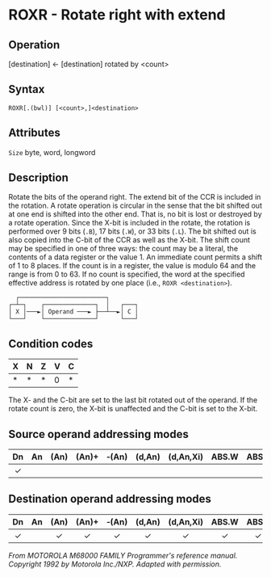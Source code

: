 # ROXR - Rotate right with extend

## Operation
[destination] ← [destination] rotated by \<count\>

## Syntax
```assembly
ROXR[.(bwl)] [<count>,]<destination>
```

## Attributes
`Size` byte, word, longword

## Description
Rotate the bits of the operand right. The extend bit of the CCR is included in the rotation. A rotate operation is circular in the sense that the bit shifted out at one end is shifted into the other end. That is, no bit is lost or destroyed by a rotate operation. Since the X-bit is included in the rotate, the rotation is performed over 9 bits (`.B`), 17 bits (`.W`), or 33 bits (`.L`). The bit shifted out is also copied into the C-bit of the CCR as well as the X-bit. The shift count may be specified in one of three ways: the count may be a literal, the contents of a data register or the value 1. An immediate count permits a shift of 1 to 8 places. If the count is in a register, the value is modulo 64 and the range is from 0 to 63. If no count is specified, the word at the specified effective address is rotated by one place (i.e., `ROXR <destination>`).

```ascii
  ┌────────────────────────┐
┌─┴─┐    ┌──────────────┐  │   ┌───┐
│ X │───►│ Operand ───► ├──┴──►│ C │
└───┘    └──────────────┘      └───┘
```

## Condition codes
|X|N|Z|V|C|
|--|--|--|--|--|
|*|*|*|0|*|

The X- and the C-bit are set to the last bit rotated out of the operand. If the rotate count is zero, the X-bit is unaffected and the C-bit is set to the X-bit.

## Source operand addressing modes
|Dn|An|(An)|(An)+|&#x2011;(An)|(d,An)|(d,An,Xi)|ABS.W|ABS.L|(d,PC)|(d,PC,Xn)|imm|
|:-:|:-:|:-:|:-:|:-:|:-:|:-:|:-:|:-:|:-:|:-:|:-:|
|✓|||||||||||✓|

## Destination operand addressing modes
|Dn|An|(An)|(An)+|&#x2011;(An)|(d,An)|(d,An,Xi)|ABS.W|ABS.L|(d,PC)|(d,PC,Xn)|imm|
|:-:|:-:|:-:|:-:|:-:|:-:|:-:|:-:|:-:|:-:|:-:|:-:|
|✓||✓|✓|✓|✓|✓|✓|✓||||

*From MOTOROLA M68000 FAMILY Programmer's reference manual. Copyright 1992 by Motorola Inc./NXP. Adapted with permission.*